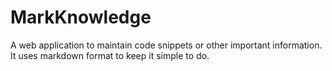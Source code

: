 # MarkKnowledge
A web application to maintain code snippets or other important information. It uses markdown format to keep it simple to do.
